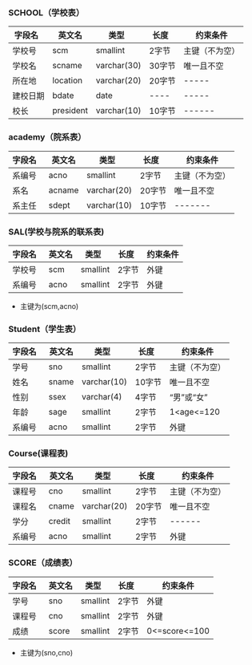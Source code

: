 ### SCHOOL（学校表）
  |字段名  | 英文名 | 类型  | 长度  | 约束条件 
  |------ |-------|------|-------|-------
  | 学校号 | scm | smallint | 2字节 |主键（不为空）
  |学校名|scname|varchar(30)|30字节| 唯一且不空
  |所在地|location|varchar(20)|20字节|-----
  |建校日期|bdate|date|----|-----
  |校长|president|varchar(10)|10字节|------
  
### academy（院系表）
  |字段名  | 英文名 | 类型  | 长度  | 约束条件 
  |------ |-------|------|-------|-------
  |系编号|acno|smallint|2字节|主键（不为空）
  |系名|acname|varchar(20)|20字节|唯一且不空
  |系主任|sdept|varchar(10)|10字节|-------
  
  
### SAL(学校与院系的联系表)
  |字段名  | 英文名 | 类型  | 长度  | 约束条件 
  |------ |-------|------|-------|-------
  | 学校号 | scm | smallint | 2字节 |外键
  |系编号|acno|smallint|2字节|外键
  * 主键为(scm,acno)

### Student（学生表）
  |字段名  | 英文名 | 类型  | 长度  | 约束条件 
  |------ |-------|------|-------|-------
  |学号|sno|smallint|2字节|主键（不为空）
  |姓名|sname|varchar(10)|10字节|唯一且不空
  |性别|ssex|varchar(4)|4字节|“男”或“女”
  |年龄|sage|smallint|2字节|1<age<=120
  |系编号|acno|smallint|2字节|外键
  
### Course(课程表)
  |字段名  | 英文名 | 类型  | 长度  | 约束条件 
  |------ |-------|------|-------|-------
  |课程号|cno|smallint|2字节|主键（不为空）
  |课程名|cname|varchar(20)|20字节|唯一且不空
  |学分|credit|smallint|2字节|------
  |系编号|acno|smallint|2字节|外键
  
### SCORE（成绩表）
  |字段名  | 英文名 | 类型  | 长度  | 约束条件 
  |------ |-------|------|-------|-------
  |学号|sno|smallint|2字节|外键
  |课程号|cno|smallint|2字节|外键
  |成绩|score|smallint|2字节|0<=score<=100
  * 主键为(sno,cno)
  
  
  
  
  
  
  
  
  
